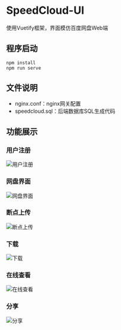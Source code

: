 # SpeedCloud-UI

使用Vuetify框架，界面模仿百度网盘Web端

## 程序启动
```
npm install
npm run serve
```
## 文件说明
* nginx.conf：nginx网关配置
* speedcloud.sql：后端数据库SQL生成代码

## 功能展示
### 用户注册
![用户注册](https://github.com/hewidow/SpeedCloud-UI/assets/23414174/6b369c4d-3751-44bc-b88e-7987b96b5f79 "用户注册")
### 网盘界面
![网盘界面](https://github.com/hewidow/SpeedCloud-UI/assets/23414174/11af19dd-8316-4045-8aef-5b151af6ac14 "网盘界面")
### 断点上传
![断点上传](https://github.com/hewidow/SpeedCloud-UI/assets/23414174/62b822b9-b8e6-4dbf-a007-622d3e567838 "断点上传")
### 下载
![下载](https://github.com/hewidow/SpeedCloud-UI/assets/23414174/ee87c36f-5681-45a2-8cd5-7d6ae5e5e182 "下载")
### 在线查看
![在线查看](https://github.com/hewidow/SpeedCloud-UI/assets/23414174/aed471cd-f04c-4181-b3c7-0b317263a9eb "在线查看")
### 分享
![分享](https://github.com/hewidow/SpeedCloud-UI/assets/23414174/632ac368-9f36-4cdc-a6ca-2bba40bee1cd "分享")
